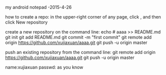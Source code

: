 
my android notepad -2015-4-26

how to create a repo:
in the upper-right corner of any page, click , and then click New repository

create a new repository on the command line:
	echo # aaaa >> README.md
	git init
	git add README.md
	git commit -m "first commit"
	git remote add origin https://github.com/xujiaxuan/aaaa.git
	git push -u origin master


push an existing repository from the command line:
	git remote add origin https://github.com/xujiaxuan/aaaa.git
	git push -u origin master

name:xujiaxuan
passwd: as you know
